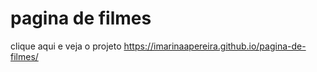 # pagina de filmes
 
clique aqui e veja o projeto https://imarinaapereira.github.io/pagina-de-filmes/
